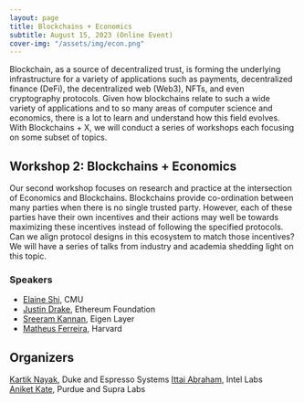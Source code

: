 ```yaml
---
layout: page
title: Blockchains + Economics
subtitle: August 15, 2023 (Online Event)
cover-img: "/assets/img/econ.png"
---
```


Blockchain, as a source of decentralized trust, is forming the underlying infrastructure for a variety of applications such as payments, decentralized finance (DeFi), the decentralized web (Web3), NFTs, and even cryptography protocols. Given how blockchains relate to such a wide variety of applications and to so many areas of computer science and economics, there is a lot to learn and understand how this field evolves. With Blockchains + X, we will conduct a series of workshops each focusing on some subset of topics.
    
## Workshop 2: Blockchains + Economics
    
Our second workshop focuses on research and practice at the intersection of Economics and Blockchains. Blockchains provide co-ordination between many parties when there is no single trusted party. However, each of these parties have their own incentives and their actions may well be towards maximizing these incentives instead of following the specified protocols. Can we align protocol designs in this ecosystem to match those incentives? We will have a series of talks from industry and academia shedding light on this topic.

### Speakers
- [Elaine Shi](http://elaineshi.com/), CMU
- [Justin Drake](https://twitter.com/drakefjustin?), Ethereum Foundation
- [Sreeram Kannan](https://www.eigenlayer.xyz/about), Eigen Layer
- [Matheus Ferreira](https://matheusvxf.github.io/), Harvard

## Organizers

[Kartik Nayak](https://users.cs.duke.edu/~kartik/), Duke and Espresso Systems
[Ittai Abraham](https://research.vmware.com/researchers/ittai-abraham), Intel Labs    
[Aniket Kate](https://www.cs.purdue.edu/homes/akate/), Purdue and Supra Labs
